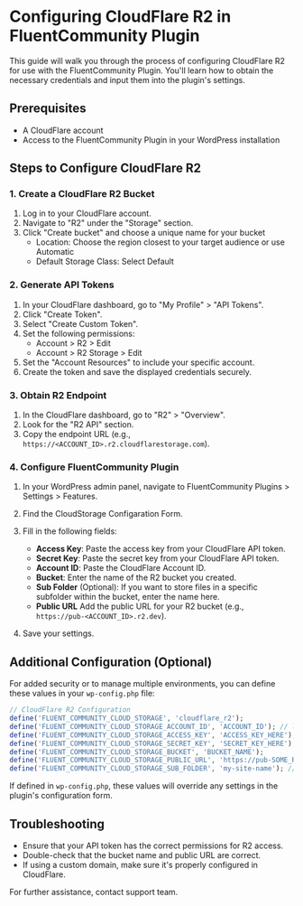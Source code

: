# Configuring CloudFlare R2 in FluentCommunity Plugin

This guide will walk you through the process of configuring CloudFlare R2 for use with the FluentCommunity Plugin. You'll learn how to obtain the necessary credentials and input them into the plugin's settings.

## Prerequisites

- A CloudFlare account
- Access to the FluentCommunity Plugin in your WordPress installation

## Steps to Configure CloudFlare R2

### 1. Create a CloudFlare R2 Bucket

1. Log in to your CloudFlare account.
2. Navigate to "R2" under the "Storage" section.
3. Click "Create bucket" and choose a unique name for your bucket
    - Location: Choose the region closest to your target audience or use Automatic
    - Default Storage Class: Select Default

### 2. Generate API Tokens

1. In your CloudFlare dashboard, go to "My Profile" > "API Tokens".
2. Click "Create Token".
3. Select "Create Custom Token".
4. Set the following permissions:
    - Account > R2 > Edit
    - Account > R2 Storage > Edit
5. Set the "Account Resources" to include your specific account.
6. Create the token and save the displayed credentials securely.

### 3. Obtain R2 Endpoint

1. In the CloudFlare dashboard, go to "R2" > "Overview".
2. Look for the "R2 API" section.
3. Copy the endpoint URL (e.g., `https://<ACCOUNT_ID>.r2.cloudflarestorage.com`).

### 4. Configure FluentCommunity Plugin

1. In your WordPress admin panel, navigate to FluentCommunity Plugins > Settings > Features.
2. Find the CloudStorage Configaration Form.
3. Fill in the following fields:

    - **Access Key**: Paste the access key from your CloudFlare API token.
    - **Secret Key**: Paste the secret key from your CloudFlare API token.
    - **Account ID**: Paste the CloudFlare Account ID.
    - **Bucket**: Enter the name of the R2 bucket you created.
    - **Sub Folder** (Optional): If you want to store files in a specific subfolder within the bucket, enter the name here.
    - **Public URL** Add the public URL for your R2 bucket (e.g., `https://pub-<ACCOUNT_ID>.r2.dev`).

4. Save your settings.

## Additional Configuration (Optional)

For added security or to manage multiple environments, you can define these values in your `wp-config.php` file:

```php
// CloudFlare R2 Configuration
define('FLUENT_COMMUNITY_CLOUD_STORAGE', 'cloudflare_r2');
define('FLUENT_COMMUNITY_CLOUD_STORAGE_ACCOUNT_ID', 'ACCOUNT_ID'); // like: 1718cb5a51e65c8f19e8sahdakh763
define('FLUENT_COMMUNITY_CLOUD_STORAGE_ACCESS_KEY', 'ACCESS_KEY_HERE');
define('FLUENT_COMMUNITY_CLOUD_STORAGE_SECRET_KEY', 'SECRET_KEY_HERE');
define('FLUENT_COMMUNITY_CLOUD_STORAGE_BUCKET', 'BUCKET_NAME');
define('FLUENT_COMMUNITY_CLOUD_STORAGE_PUBLIC_URL', 'https://pub-SOME_RANDOM_STRINGS.r2.dev'); // You can use the r2 custom domain too
define('FLUENT_COMMUNITY_CLOUD_STORAGE_SUB_FOLDER', 'my-site-name'); // optional
```

If defined in `wp-config.php`, these values will override any settings in the plugin's configuration form.

## Troubleshooting

- Ensure that your API token has the correct permissions for R2 access.
- Double-check that the bucket name and public URL are correct.
- If using a custom domain, make sure it's properly configured in CloudFlare.

For further assistance, contact support team.
